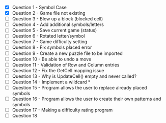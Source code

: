 - [x] Question 1 - Symbol Case
- [x] Question 2 - Game file not existing
- [ ] Question 3 - Blow up a block (blocked cell)
- [ ] Question 4 - Add additional symbols/letters
- [ ] Question 5 - Save current game (status)
- [ ] Question 6 - Rotated letter/symbol
- [ ] Question 7 - Game difficulty setting
- [ ] Question 8 - Fix symbols placed error
- [ ] Question 9 - Create a new puzzle file to be imported
- [ ] Question 10 - Be able to undo a move
- [ ] Question 11 - Validation of Row and Column entries
- [ ] Question 12 - Fix the GetCell mapping issue
- [ ] Question 13 - Why is UpdateCell() empty and never called?
- [ ] Question 14 - Implement a wildcard *
- [ ] Question 15 - Program allows the user to replace already placed symbols
- [ ] Question 16 - Program allows the user to create their own patterns and symbols
- [ ] Question 17 - Making a difficulty rating program
- [ ] Question 18